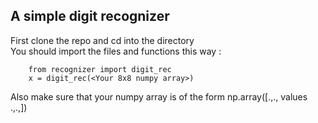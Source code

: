 ## A simple digit recognizer  
First clone the repo and cd into the directory  
You should import the files and functions this way :  
``` 
    from recognizer import digit_rec  
    x = digit_rec(<Your 8x8 numpy array>)
```  
Also make sure that your numpy array is of the form np.array([.,.,  values  .,.,])
